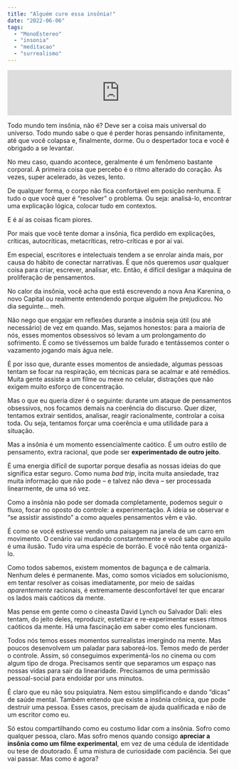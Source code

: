 ```yaml
---
title: "Alguém cure essa insônia!"
date: "2022-06-06"
tags: 
  - "MonoEstereo"
  - "insonia"
  - "meditacao"
  - "surrealismo"
---
```


<iframe src="https://anchor.fm/MonoEstéreo/embed/episodes/Algum-cure-essa-insnia-e1jisfp" height="102px" width="100%" frameborder="0" scrolling="no"></iframe>

Todo mundo tem insônia, não é? Deve ser a coisa mais universal do universo. Todo mundo sabe o que é perder horas pensando infinitamente, até que você colapsa e, finalmente, dorme. Ou o despertador toca e você é obrigado a se levantar.

No meu caso, quando acontece, geralmente é um fenômeno bastante corporal. A primeira coisa que percebo é o ritmo alterado do coração. Às vezes, super acelerado, às vezes, lento.

De qualquer forma, o corpo não fica confortável em posição nenhuma. E tudo o que você quer é “resolver” o problema. Ou seja: analisá-lo, encontrar uma explicação lógica, colocar tudo em contextos.

E é aí as coisas ficam piores.

Por mais que você tente domar a insônia, fica perdido em explicações, críticas, autocríticas, metacríticas, retro-críticas e por aí vai.

Em especial, escritores e intelectuais tendem a se enrolar ainda mais, por causa do hábito de conectar narrativas. É que nós queremos _usar_ qualquer coisa para criar, escrever, analisar, etc. Então, é difícil desligar a máquina de proliferação de pensamentos.

No calor da insônia, você acha que está escrevendo a nova Ana Karenina, o novo Capital ou realmente entendendo porque alguém lhe prejudicou. No dia seguinte… meh.

Não nego que engajar em reflexões durante a insônia seja útil (ou até necessário) de vez em quando. Mas, sejamos honestos: para a maioria de nós, esses momentos obsessivos só levam a um prolongamento do sofrimento. É como se tivéssemos um balde furado e tentássemos conter o vazamento jogando mais água nele.

É por isso que, durante esses momentos de ansiedade, algumas pessoas tentam se focar na respiração, em técnicas para se acalmar e até remédios. Muita gente assiste a um filme ou mexe no celular, distrações que não exigem muito esforço de concentração.

Mas o que eu queria dizer é o seguinte: durante um ataque de pensamentos obsessivos, nos focamos demais na coerência do discurso. Quer dizer, tentamos extrair sentidos, analisar, reagir racionalmente, controlar a coisa toda. Ou seja, tentamos forçar uma coerência e uma utilidade para a situação.

Mas a insônia é um momento essencialmente caótico. É um outro estilo de pensamento, extra racional, que pode ser **experimentado de outro jeito**.

É uma energia difícil de suportar porque desafia as nossas ideias do que significa estar seguro. Como numa _bad trip_, incita muita ansiedade, traz muita informação que não pode – e talvez não deva – ser processada linearmente, de uma só vez.

Como a insônia não pode ser domada completamente, podemos seguir o fluxo, focar no oposto do controle: a experimentação. A ideia se observar e “se assistir assistindo” a como aqueles pensamentos vêm e vão.

É como se você estivesse vendo uma paisagem na janela de um carro em movimento. O cenário vai mudando constantemente e você sabe que aquilo é uma ilusão. Tudo vira uma espécie de borrão. E você não tenta organizá-lo.

Como todos sabemos, existem momentos de bagunça e de calmaria. Nenhum deles é permanente. Mas, como somos viciados em solucionismo, em tentar resolver as coisas imediatamente, por meio de saídas _aparentemente_ racionais, é extremamente desconfortável ter que encarar os lados mais caóticos da mente.

Mas pense em gente como o cineasta David Lynch ou Salvador Dali: eles tentam, do jeito deles, reproduzir, estetizar e re-experimentar esses ritmos caóticos da mente. Há uma fascinação em saber como eles funcionam.

Todos nós temos esses momentos surrealistas imergindo na mente. Mas poucos desenvolvem um paladar para saboreá-los. Temos medo de perder o controle. Assim, só conseguimos experimentá-los no cinema ou com algum tipo de droga. Precisamos sentir que separamos um espaço nas nossas vidas para sair da linearidade. Precisamos de uma permissão pessoal-social para endoidar por uns minutos.

É claro que eu não sou psiquiatra. Nem estou simplificando e dando “dicas” de saúde mental. Também entendo que existe a insônia crônica, que pode destruir uma pessoa. Esses casos, precisam de ajuda qualificada e não de um escritor como eu.

Só estou compartilhando como eu costumo lidar com a insônia. Sofro como qualquer pessoa, claro. Mas sofro menos quando consigo **apreciar a insônia como um filme experimental**, em vez de uma cédula de identidade ou tese de doutorado. É uma mistura de curiosidade com paciência. Sei que vai passar. Mas como é agora?
